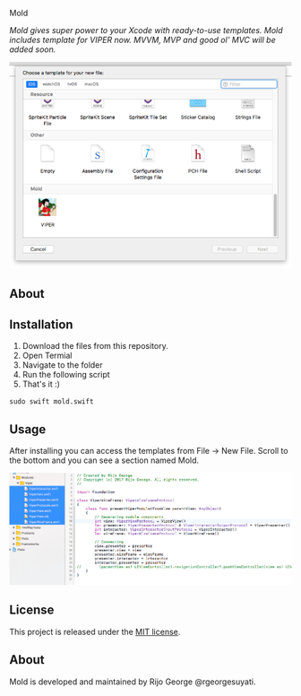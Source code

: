 Mold

*Mold gives super power to your Xcode with ready-to-use templates. Mold includes template for VIPER now. MVVM, MVP and good ol' MVC will be added soon.*

![Mold](screen.png)



## About





## Installation
1. Download the files from this repository.
2. Open Termial
3. Navigate to the folder
4. Run the following script
5. That's it :)
```shell
sudo swift mold.swift
```

## Usage

After installing you can access the templates from File -> New File. Scroll to the bottom and you can see a section named Mold.

![Screenshot](code.png)

## License

This project is released under the [MIT license](https://github.com/rgeorgesuyati/Mold/blob/master/LICENSE).

## About

Mold is developed and maintained by Rijo George @rgeorgesuyati. 

